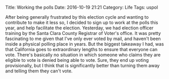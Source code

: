 Title: Working the polls
Date: 2016-10-19 21:21
Category: Life
Tags: uspol

After being generally frustrated by this election cycle and wanting to contribute to make it less so, I decided to sign up to work at the polls this year, and help facilitate the election. Yesterday, we had election officer training by the Santa Clara County Registrar of Voter's office. It was pretty fascinating to me given that I've only ever voted by mail, and haven't been inside a physical polling place in years. But the biggest takeaway I had, was that California goes to extraordinary lengths to ensure that everyone can vote. There's basically no situation in which someone who claims they are eligible to vote is denied being able to vote. Sure, they end up voting provisionally, but I think that is significantly better than turning them away and telling them they can't vote.
